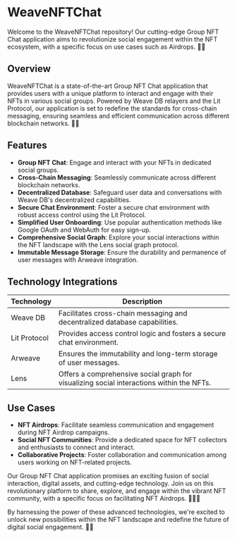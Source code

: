 # WeaveNFTChat

Welcome to the WeaveNFTChat repository! Our cutting-edge Group NFT Chat application aims to revolutionize social engagement within the NFT ecosystem, with a specific focus on use cases such as Airdrops. 🚀🌐

## Overview

WeaveNFTChat is a state-of-the-art Group NFT Chat application that provides users with a unique platform to interact and engage with their NFTs in various social groups. Powered by Weave DB relayers and the Lit Protocol, our application is set to redefine the standards for cross-chain messaging, ensuring seamless and efficient communication across different blockchain networks. 💬✨

## Features

- **Group NFT Chat**: Engage and interact with your NFTs in dedicated social groups.
- **Cross-Chain Messaging**: Seamlessly communicate across different blockchain networks.
- **Decentralized Database**: Safeguard user data and conversations with Weave DB's decentralized capabilities.
- **Secure Chat Environment**: Foster a secure chat environment with robust access control using the Lit Protocol.
- **Simplified User Onboarding**: Use popular authentication methods like Google OAuth and WebAuth for easy sign-up.
- **Comprehensive Social Graph**: Explore your social interactions within the NFT landscape with the Lens social graph protocol.
- **Immutable Message Storage**: Ensure the durability and permanence of user messages with Arweave integration.

## Technology Integrations

| Technology       | Description                                                                               |
|------------------|-------------------------------------------------------------------------------------------|
| Weave DB         | Facilitates cross-chain messaging and decentralized database capabilities.                |
| Lit Protocol     | Provides access control logic and fosters a secure chat environment.                       |
| Arweave          | Ensures the immutability and long-term storage of user messages.                           |
| Lens             | Offers a comprehensive social graph for visualizing social interactions within the NFTs.    |

## Use Cases

- **NFT Airdrops**: Facilitate seamless communication and engagement during NFT Airdrop campaigns.
- **Social NFT Communities**: Provide a dedicated space for NFT collectors and enthusiasts to connect and interact.
- **Collaborative Projects**: Foster collaboration and communication among users working on NFT-related projects.

Our Group NFT Chat application promises an exciting fusion of social interaction, digital assets, and cutting-edge technology. Join us on this revolutionary platform to share, explore, and engage within the vibrant NFT community, with a specific focus on facilitating NFT Airdrops. 🌟💬🎉

By harnessing the power of these advanced technologies, we're excited to unlock new possibilities within the NFT landscape and redefine the future of digital social engagement. 🚀✨